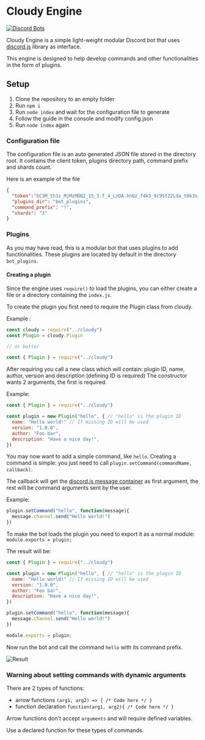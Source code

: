 # Cloudy Engine

[![Discord Bots](https://discordbots.org/api/widget/445923318541844482.svg)](https://discordbots.org/bot/445923318541844482)

Cloudy Engine is a simple light-weight modular Discord bot that uses [discord.js](https://discord.js.org/) library as interface.

This engine is designed to help develop commands and other functionalities in the form of plugins.

## Setup

1. Clone the repository to an empty folder
2. Run `npm i`
3. Run `node index` and wait for the configuration file to generate
4. Follow the guide in the console and modify config.json
5. Run `node index` again

### Configuration file

The configuration file is an auto generated JSON file stored in the directory root.
It contains the client token, plugins directory path, command prefix and shards count.

Here is an example of the file

```json
{
  "token":"GC3M_th1s_MjMzMDQ2_15_3.f_4_LzOA.hnQz_f4k3_9c9StZ2Lda_t0k3n_S5t4kE",
  "plugins_dir": "bot_plugins",
  "command_prefix": "!",
  "shards": "3"
}
```

### Plugins

As you may have read, this is a modular bot that uses plugins to add functionalities. These plugins are located by default in the directory `bot_plugins`.

#### Creating a plugin

Since the engine uses `require()` to load the plugins, you can either create a file or a directory containing the `index.js`.

To create the plugin you first need to require the Plugin class from cloudy.

Example :

```javascript
const cloudy = require("../cloudy")
const Plugin = cloudy.Plugin

// or better

const { Plugin } = require("../cloudy")
```

After requiring you call a new class which will contain: plugin ID, name, author, version and description (defining ID is required)
The constructor wants 2 arguments, the first is required.

Example:

```javascript
const { Plugin } = require("../cloudy")

const plugin = new Plugin("hello", { // "hello" is the plugin ID
  name: "Hello world!" // If missing ID will be used
  version: "1.0.0",
  author: "Foo bar",
  description: "Have a nice day!",
})
```

You may now want to add a simple command, like `hello`.
Creating a command is simple: you just need to call `plugin.setCommand(commandName, callback)`.

The callback will get the [discord.js message container](https://discord.js.org/#/docs/main/stable/class/Message) as first argument, the rest will be command arguments sent by the user.

Example:

```javascript
plugin.setCommand("hello", function(message){
  message.channel.send("Hello world!")
})
```

To make the bot loads the plugin you need to export it as a normal module: `module.exports = plugin;`

The result will be:

```javascript
const { Plugin } = require("../cloudy")

const plugin = new Plugin("hello", { // "hello" is the plugin ID
  name: "Hello world!" // If missing ID will be used
  version: "1.0.0",
  author: "Foo bar",
  description: "Have a nice day!",
})

plugin.setCommand("hello", function(message){
  message.channel.send("Hello world!")
})

module.exports = plugin;
```

Now run the bot and call the command `hello` with its command prefix.

![Result](https://i.ale32bit.me/i1ea7.png)


### Warning about setting commands with dynamic arguments

There are 2 types of functions:
* arrow functions `(arg1, arg2) => { /* Code here */ }`
* function declaration `function(arg1, arg2){ /* Code here */ }`

Arrow functions don't accept `arguments` and will require defined variables.

Use a declared function for these types of commands.
